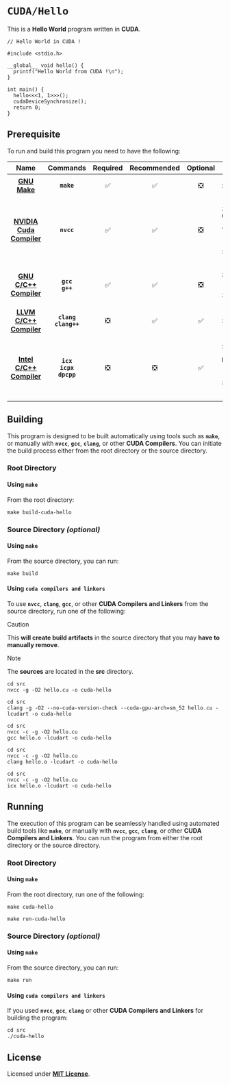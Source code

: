 # `CUDA/Hello`

This is a **Hello World** program written in **CUDA**.

``` Cuda
// Hello World in CUDA !

#include <stdio.h>

__global__ void hello() {
  printf("Hello World from CUDA !\n");
}

int main() {
  hello<<<1, 1>>>();
  cudaDeviceSynchronize();
  return 0;
}
```

## Prerequisite

To run and build this program you need to have the following:

<div align="center">

| Name | Commands | Required | Recommended | Optional | Notes |
|:----:|:--------:|:--------:|:-----------:|:--------:|:-----:|
| [**GNU Make**](https://www.gnu.org/software/make/) | **`make`** | &#9989; | &#9989; | &#10062; | **`apt install make`** |
| [**NVIDIA Cuda Compiler**](https://developer.nvidia.com/cuda-downloads) | **`nvcc`** | &#9989; | &#9989; | &#10062; | **`apt install nvidia-cuda-toolkit`**<br>or<br>**`apt install cuda`** |
| [**GNU C/C++ Compiler**](https://gcc.gnu.org) | **`gcc`**<br>**`g++`** | &#9989; | &#9989; | &#10062; | **`apt install gcc`**<br>**`apt install g++`** |
| [**LLVM C/C++ Compiler**](https://releases.llvm.org/download.html) | **`clang`**<br>**`clang++`** | &#10062; | &#9989; | &#9989; | **`apt install clang`** |
| [**Intel C/C++ Compiler**](https://www.intel.com/content/www/us/en/developer/tools/oneapi/dpc-compiler.html) | **`icx`**<br>**`icpx`**<br>**`dpcpp`** | &#10062; | &#10062; | &#9989; | **`apt install intel-basekit`**<br>or<br>**`apt install intel-hpckit`** |

</div>

## Building

This program is designed to be built automatically using tools such as
**`make`**, or manually with **`nvcc`**, **`gcc`**, **`clang`**, or other **CUDA
Compilers**. You can initiate the build process either from the root directory
or the source directory.

### Root Directory

#### Using `make`

From the root directory:

```
make build-cuda-hello
```

### Source Directory _(optional)_

#### Using `make`

From the source directory, you can run:

```
make build
```

#### Using `cuda compilers and linkers`

To use **`nvcc`**, **`clang`**, **`gcc`**, or other **CUDA Compilers and Linkers** from the
source directory, run one of the following:

> [!CAUTION]
> This **will create build artifacts** in the source directory that you may
> **have to manually remove**.

> [!NOTE]
> The **sources** are located in the **src** directory.

```
cd src
nvcc -g -O2 hello.cu -o cuda-hello
```
```
cd src
clang -g -O2 --no-cuda-version-check --cuda-gpu-arch=sm_52 hello.cu -lcudart -o cuda-hello
```
```
cd src
nvcc -c -g -O2 hello.cu
gcc hello.o -lcudart -o cuda-hello
```
```
cd src
nvcc -c -g -O2 hello.cu
clang hello.o -lcudart -o cuda-hello
```
```
cd src
nvcc -c -g -O2 hello.cu
icx hello.o -lcudart -o cuda-hello
```

## Running

The execution of this program can be seamlessly handled using automated build
tools like **`make`**, or manually with **`nvcc`**, **`gcc`**, **`clang`**, or
other **CUDA Compilers and Linkers**. You can run the program from either the
root directory or the source directory.

### Root Directory

#### Using `make`

From the root directory, run one of the following:

```
make cuda-hello
```
```
make run-cuda-hello
```

### Source Directory _(optional)_

#### Using `make`

From the source directory, you can run:

```
make run
```

#### Using `cuda compilers and linkers`

If you used **`nvcc`**, **`gcc`**, **`clang`** or other **CUDA Compilers and
Linkers** for building the program:

```
cd src
./cuda-hello
```

## License

Licensed under [**MIT License**](LICENSE).
